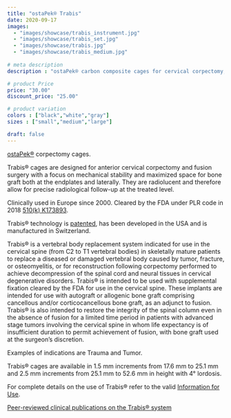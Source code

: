 ```yaml
---
title: "ostaPek® Trabis"
date: 2020-09-17
images: 
  - "images/showcase/trabis_instrument.jpg"
  - "images/showcase/trabis_set.jpg"
  - "images/showcase/trabis.jpg"
  - "images/showcase/trabis_medium.jpg"
 
# meta description
description : "ostaPek® carbon composite cages for cervical corpectomy, vertebral body replacement with best-in-class bone to cage volume ratio for maximum bone graft."

# product Price
price: "30.00"
discount_price: "25.00"

# product variation
colors : ["black","white","gray"]
sizes : ["small","medium","large"]

draft: false
---
```


[ostaPek®](https://spinenuances.com/ostapek) corpectomy cages.

Trabis® cages are designed for anterior cervical corpectomy and fusion surgery with a focus on mechanical stability and maximized space for bone graft both at the endplates and laterally. They are radiolucent and therefore allow for precise radiological follow-up at the treated level.

Clinically used in Europe since 2000. Cleared by the FDA under PLR code in 2018 [510(k) K173893](https://www.accessdata.fda.gov/cdrh_docs/pdf17/K173893.pdf).

Trabis® technology is [patented](https://spinenuances.com/download/patents), has been developed in the USA and is manufactured in Switzerland.

Trabis® is a vertebral body replacement system indicated for use in the cervical spine (from C2 to T1 vertebral bodies) in skeletally mature patients to replace a diseased or damaged vertebral body caused by tumor, fracture, or osteomyelitis, or for reconstruction following corpectomy performed to achieve decompression of the spinal cord and neural tissues in cervical degenerative disorders. Trabis® is intended to be used with supplemental fixation cleared by the FDA for use in the cervical spine.
These implants are intended for use with autograft or allogenic bone graft comprising cancellous and/or corticocancellous bone graft, as an adjunct to fusion. Trabis® is also intended to restore the integrity of the spinal column even in the absence of fusion for a limited time period in patients with advanced stage tumors involving the cervical spine in whom life expectancy is of insufficient duration to permit achievement of fusion, with bone graft used at the surgeon’s discretion.

Examples of indications are Trauma and Tumor.

Trabis® cages are available in 1.5 mm increments from 17.6 mm to 25.1 mm and 2.5 mm increments from 25.1 mm to 52.6 mm in height with 4° lordosis.

For complete details on the use of Trabis® refer to the valid [Information for Use](https://saps2412.github.io/IFUs/US_Trabis_IFU_2018-04.pdf).

[Peer-reviewed clinical publications on the Trabis® system](https://spinenuances.com/download/publications)